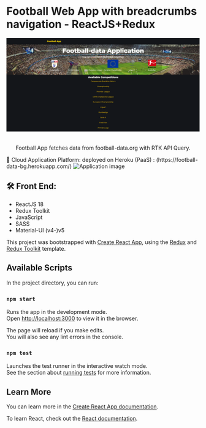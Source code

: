 # Football Web App with breadcrumbs navigation - ReactJS+Redux

<div align="center">
  <img alt="Application image" src="https://github.com/vargaae/football-bg/blob/main/public/footballapp.png" />
</div>
<br>
<p align="center">
Football App fetches data from football-data.org with RTK API Query.
</p>
 🚀 Cloud Application Platform: deployed on Heroku (PaaS) : 
 (https://football-data-bg.herokuapp.com/)
<img alt="Application image" src="https://blackdeerdev.com/wp-content/uploads/2021/02/Heroku.png" width="250" />

## 🛠 Front End: 
- ReactJS 18
- Redux Toolkit
- JavaScript
- SASS
- Material-UI (v4-)v5

This project was bootstrapped with [Create React App](https://github.com/facebook/create-react-app), using the [Redux](https://redux.js.org/) and [Redux Toolkit](https://redux-toolkit.js.org/) template.

## Available Scripts

In the project directory, you can run:

### `npm start`

Runs the app in the development mode.<br />
Open [http://localhost:3000](http://localhost:3000) to view it in the browser.

The page will reload if you make edits.<br />
You will also see any lint errors in the console.

### `npm test`

Launches the test runner in the interactive watch mode.<br />
See the section about [running tests](https://facebook.github.io/create-react-app/docs/running-tests) for more information.
## Learn More

You can learn more in the [Create React App documentation](https://facebook.github.io/create-react-app/docs/getting-started).

To learn React, check out the [React documentation](https://reactjs.org/).
